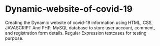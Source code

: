 # Dynamic-website-of-covid-19
Creating the Dynamic website of covid-19 information using HTML, CSS, JAVASCRIPT And PHP, MySQL database to store user account, comment, and registration form details. Regular Expression testcases for testing purpose.

